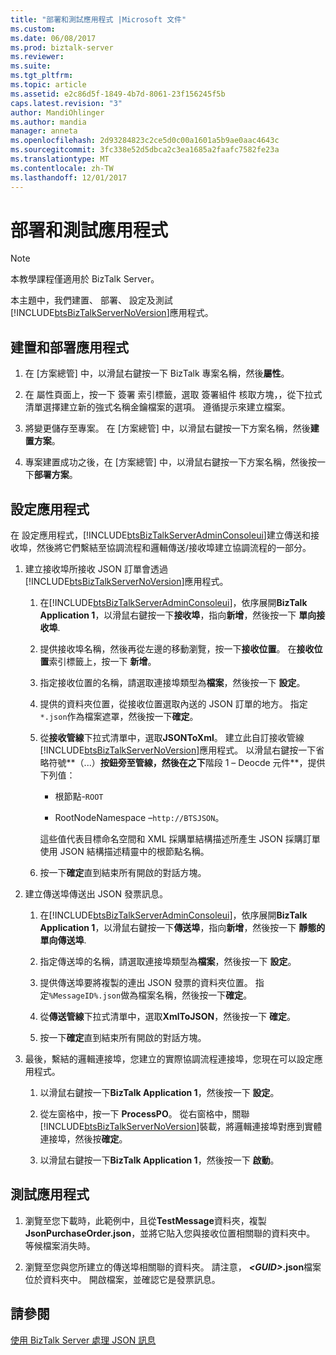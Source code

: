 ```yaml
---
title: "部署和測試應用程式 |Microsoft 文件"
ms.custom: 
ms.date: 06/08/2017
ms.prod: biztalk-server
ms.reviewer: 
ms.suite: 
ms.tgt_pltfrm: 
ms.topic: article
ms.assetid: e2c86d5f-1849-4b7d-8061-23f156245f5b
caps.latest.revision: "3"
author: MandiOhlinger
ms.author: mandia
manager: anneta
ms.openlocfilehash: 2d93284823c2ce5d0c00a1601a5b9ae0aac4643c
ms.sourcegitcommit: 3fc338e52d5dbca2c3ea1685a2faafc7582fe23a
ms.translationtype: MT
ms.contentlocale: zh-TW
ms.lasthandoff: 12/01/2017
---
```

# <a name="deploy-and-test-the-application"></a>部署和測試應用程式
> [!NOTE]
>  本教學課程僅適用於 BizTalk Server。  
  
 本主題中，我們建置、 部署、 設定及測試[!INCLUDE[btsBizTalkServerNoVersion](../includes/btsbiztalkservernoversion-md.md)]應用程式。  
  
## <a name="build-and-deploy-the-application"></a>建置和部署應用程式  
  
1.  在 [方案總管] 中，以滑鼠右鍵按一下 BizTalk 專案名稱，然後**屬性**。  
  
2.  在 屬性頁面上，按一下 簽署 索引標籤，選取 簽署組件 核取方塊，，從下拉式清單選擇建立新的強式名稱金鑰檔案的選項。 遵循提示來建立檔案。  
  
3.  將變更儲存至專案。 在 [方案總管] 中，以滑鼠右鍵按一下方案名稱，然後**建置方案**。  
  
4.  專案建置成功之後，在 [方案總管] 中，以滑鼠右鍵按一下方案名稱，然後按一下**部署方案**。  
  
## <a name="configure-the-application"></a>設定應用程式  
 在 設定應用程式，[!INCLUDE[btsBizTalkServerAdminConsoleui](../includes/btsbiztalkserveradminconsoleui-md.md)]建立傳送和接收埠，然後將它們繫結至協調流程和邏輯傳送/接收埠建立協調流程的一部分。  
  
1.  建立接收埠所接收 JSON 訂單會透過[!INCLUDE[btsBizTalkServerNoVersion](../includes/btsbiztalkservernoversion-md.md)]應用程式。  
  
    1.  在[!INCLUDE[btsBizTalkServerAdminConsoleui](../includes/btsbiztalkserveradminconsoleui-md.md)]，依序展開**BizTalk Application 1**，以滑鼠右鍵按一下**接收埠**，指向**新增**，然後按一下 **單向接收埠**.  
  
    2.  提供接收埠名稱，然後再從左邊的移動瀏覽，按一下**接收位置**。 在**接收位置**索引標籤上，按一下 **新增**。  
  
    3.  指定接收位置的名稱，請選取連接埠類型為**檔案**，然後按一下 **設定**。  
  
    4.  提供的資料夾位置，從接收位置選取內送的 JSON 訂單的地方。 指定`*.json`作為檔案遮罩，然後按一下**確定**。  
  
    5.  從**接收管線**下拉式清單中，選取**JSONToXml**。 建立此自訂接收管線[!INCLUDE[btsBizTalkServerNoVersion](../includes/btsbiztalkservernoversion-md.md)]應用程式。 以滑鼠右鍵按一下省略符號**（...）**按鈕旁至管線，然後在之下**階段 1 – Deocde 元件**，提供下列值：  
  
        -   根節點-`ROOT`  
  
        -   RootNodeNamespace –`http://BTSJSON`。  
  
         這些值代表目標命名空間和 XML 採購單結構描述所產生 JSON 採購訂單使用 JSON 結構描述精靈中的根節點名稱。  
  
    6.  按一下**確定**直到結束所有開啟的對話方塊。  
  
2.  建立傳送埠傳送出 JSON 發票訊息。  
  
    1.  在[!INCLUDE[btsBizTalkServerAdminConsoleui](../includes/btsbiztalkserveradminconsoleui-md.md)]，依序展開**BizTalk Application 1**，以滑鼠右鍵按一下**傳送埠**，指向**新增**，然後按一下 **靜態的單向傳送埠**.  
  
    2.  指定傳送埠的名稱，請選取連接埠類型為**檔案**，然後按一下 **設定**。  
  
    3.  提供傳送埠要將複製的連出 JSON 發票的資料夾位置。 指定`%MessageID%.json`做為檔案名稱，然後按一下**確定**。  
  
    4.  從**傳送管線**下拉式清單中，選取**XmlToJSON**，然後按一下 **確定**。  
  
    5.  按一下**確定**直到結束所有開啟的對話方塊。  
  
3.  最後，繫結的邏輯連接埠，您建立的實際協調流程連接埠，您現在可以設定應用程式。  
  
    1.  以滑鼠右鍵按一下**BizTalk Application 1**，然後按一下 **設定**。  
  
    2.  從左窗格中，按一下  **ProcessPO**。 從右窗格中，關聯[!INCLUDE[btsBizTalkServerNoVersion](../includes/btsbiztalkservernoversion-md.md)]裝載，將邏輯連接埠對應到實體連接埠，然後按**確定**。  
  
    3.  以滑鼠右鍵按一下**BizTalk Application 1**，然後按一下 **啟動**。  
  
## <a name="test-the-application"></a>測試應用程式  
  
1.  瀏覽至您下載時，此範例中，且從**TestMessage**資料夾，複製**JsonPurchaseOrder.json**，並將它貼入您與接收位置相關聯的資料夾中。 等候檔案消失時。  
  
2.  瀏覽至您與您所建立的傳送埠相關聯的資料夾。 請注意，   ***\<GUID\>*.json**檔案位於資料夾中。 開啟檔案，並確認它是發票訊息。  
  
## <a name="see-also"></a>請參閱  
 [使用 BizTalk Server 處理 JSON 訊息](../core/processing-json-messages-using-biztalk-server.md)